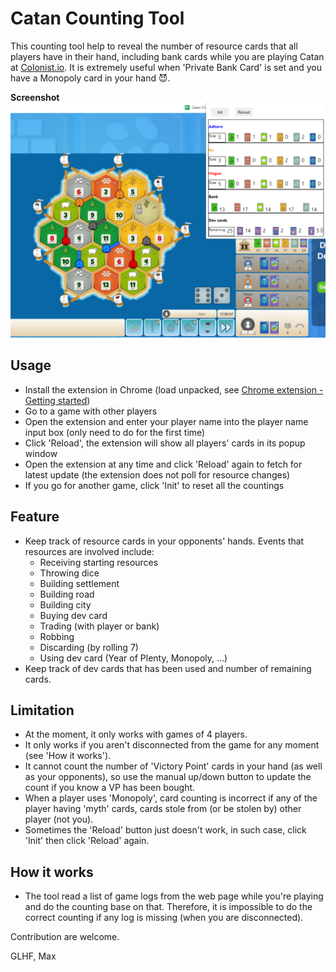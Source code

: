 # Catan Counting Tool
This counting tool help to reveal the number of resource cards that all players have in their hand, including bank cards while you are playing Catan at [Colonist.io](https://colonist.io). It is extremely useful when 'Private Bank Card' is set and you have a Monopoly card in your hand :smiling_imp:.

****Screenshot****
![Screenshot](images/screenshot.png)

## Usage
* Install the extension in Chrome (load unpacked, see [Chrome extension - Getting started](https://developer.chrome.com/docs/extensions/mv3/getstarted/#manifest))
* Go to a game with other players
* Open the extension and enter your player name into the player name input box (only need to do for the first time)
* Click 'Reload', the extension will show all players' cards in its popup window
* Open the extension at any time and click 'Reload' again to fetch for latest update (the extension does not poll for resource changes)
* If you go for another game, click 'Init' to reset all the countings

## Feature
* Keep track of resource cards in your opponents' hands. Events that resources are involved include:
  * Receiving starting resources
  * Throwing dice
  * Building settlement
  * Building road
  * Building city
  * Buying dev card
  * Trading (with player or bank)
  * Robbing
  * Discarding (by rolling 7)
  * Using dev card (Year of Plenty, Monopoly, ...)
* Keep track of dev cards that has been used and number of remaining cards.

## Limitation
* At the moment, it only works with games of 4 players.
* It only works if you aren't disconnected from the game for any moment (see 'How it works').
* It cannot count the number of 'Victory Point' cards in your hand (as well as your opponents), so use the manual up/down button to update the count if you know a VP has been bought.
* When a player uses 'Monopoly', card counting is incorrect if any of the player having 'myth' cards, cards stole from (or be stolen by) other player (not you).
* Sometimes the 'Reload' button just doesn't work, in such case, click 'Init' then click 'Reload' again.

## How it works
* The tool read a list of game logs from the web page while you're playing and do the counting base on that. Therefore, it is impossible to do the correct counting if any log is missing (when you are disconnected).

Contribution are welcome.

GLHF,
Max